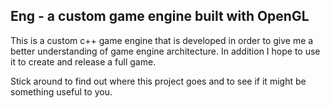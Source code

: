 ## Eng - a custom game engine built with OpenGL
This is a custom c++ game engine that is developed in order to give me a better understanding of game engine architecture. In addition I hope to use it to create and release a full game.

Stick around to find out where this project goes and to see if it might be something useful to you.
